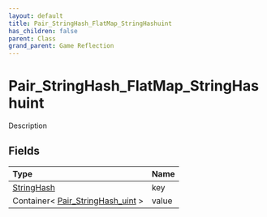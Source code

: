 ```yaml
---
layout: default
title: Pair_StringHash_FlatMap_StringHashuint
has_children: false
parent: Class
grand_parent: Game Reflection
---
```

# Pair_StringHash_FlatMap_StringHashuint
Description 

## Fields

| Type | Name |
|:----------|:--------------|
| [StringHash](/riftbreaker-wiki/docs/game-reflection/classes/string_hash/) | key |
| Container< [Pair_StringHash_uint](/riftbreaker-wiki/docs/game-reflection/classes/pair__string_hash_uint/) > | value |

